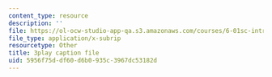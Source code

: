 ```yaml
---
content_type: resource
description: ''
file: https://ol-ocw-studio-app-qa.s3.amazonaws.com/courses/6-01sc-introduction-to-electrical-engineering-and-computer-science-i-spring-2011/5956f75ddf60d6b0935c3967dc53182d_qB5wq5L6EL4.srt
file_type: application/x-subrip
resourcetype: Other
title: 3play caption file
uid: 5956f75d-df60-d6b0-935c-3967dc53182d
---
```

